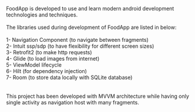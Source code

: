 FoodApp is developed to use and learn modern android development technologies and techniques. <br />
<br />
The libraries used during development of FoodApp are listed in below:<br />
<br />
1- Navigation Component (to navigate between fragments)<br />
2- Intuit ssp/sdp       (to have flexibility for different screen sizes)<br />
3- Retrofit2            (to make http requests)<br />
4- Glide                (to load images from internet)<br />
5- ViewModel lifecycle    <br />
6- Hilt                 (for dependency injection)<br />
7- Room                 (to store data locally with SQLite database)<br />
<br />
<br />
This project has been developed with MVVM architecture while having only single activity as navigation host with many fragments.<br />
